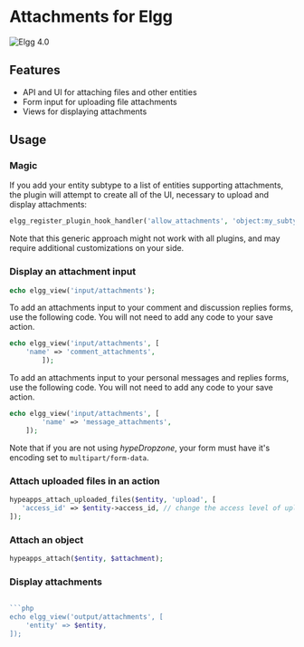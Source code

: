 Attachments for Elgg
====================
![Elgg 4.0](https://img.shields.io/badge/Elgg-4.0-green.svg)

## Features

 * API and UI for attaching files and other entities
 * Form input for uploading file attachments
 * Views for displaying attachments

## Usage

### Magic

If you add your entity subtype to a list of entities supporting attachments, the plugin
will attempt to create all of the UI, necessary to upload and display attachments:

```php
elgg_register_plugin_hook_handler('allow_attachments', 'object:my_subtype', '\Elgg\Values::getTrue');
```

Note that this generic approach might not work with all plugins, and may require additional customizations on your side.

### Display an attachment input

```php
echo elgg_view('input/attachments');
```

To add an attachments input to your comment and discussion replies forms, use the following code. You will not need to add any code to your save action.

```php
echo elgg_view('input/attachments', [
	'name' => 'comment_attachments',
		]);
```

To add an attachments input to your personal messages and replies forms, use the following code. You will not need to add any code to your save action.

```php
echo elgg_view('input/attachments', [
		'name' => 'message_attachments',
	]);
```

Note that if you are not using *hypeDropzone*, your form must have it's encoding set to `multipart/form-data`.

### Attach uploaded files in an action

```php
hypeapps_attach_uploaded_files($entity, 'upload', [
   'access_id' => $entity->access_id, // change the access level of uploaded files
]);
```

### Attach an object

```php
hypeapps_attach($entity, $attachment);
```

### Display attachments

```php

```php
echo elgg_view('output/attachments', [
	'entity' => $entity,
]);
```
